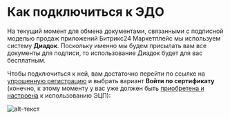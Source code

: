 # Как подключиться к ЭДО

На текущий момент для обмена документами, связанными с подписной моделью продаж приложений Битрикс24 Маркетплейс мы используем систему **Диадок**. Поскольку именно мы будем присылать вам все документы для подписи, то использование Диадок будет для вас бесплатным.

Чтобы подключиться к ней, вам достаточно перейти по ссылке на [упрощенную регистрацию](https://diadoc.kontur.ru/easyregistration) и выбрать вариант **Войти по сертификату** (конечно, к этому моменту у вас уже должен быть [приобретена и настроена](esign.md) к использованию ЭЦП):

![alt-текст](_images/diadoc.jpg)